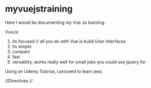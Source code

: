 # myvuejstraining

Here I  would be documenting my Vue Js learning.

VueJs:
1. its focused // all you do with Vue is build User Interfaces
2. its simple
3. compact
4. fast
5. versatility, works really well for small jobs you could use jquery for

Using an Udemy Tutorial, I proceed to learn jeez.

//Directives
//


